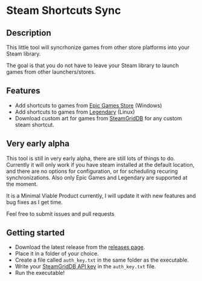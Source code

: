 # Steam Shortcuts Sync

## Description

This little tool will syncrhonize games from other store platforms into your Steam library.

The goal is that you do not have to leave your Steam library to launch games from other launchers/stores.

## Features

* Add shortcuts to games from [Epic Games Store](https://www.epicgames.com/) (Windows)
* Add shortcuts to games from [Legendary](https://github.com/derrod/legendary) (Linux)
* Download custom art for games from [SteamGridDB](https://www.steamgriddb.com/) for any custom steam shortcut.

## Very early alpha

This tool is still in very early alpha, there are still lots of things to do.
Currently it will only work if you have steam installed at the default location, and there are no options for configuration, or for scheduling recuring synchronizations.
Also only Epic Games and Legendary are supported at the moment.

It is a Minimal Viable Product currently, I will update it with new features and bug fixes as I get time.

Feel free to submit issues and pull requests

## Getting started

* Download the latest release from the [releases page](https://github.com/PhilipK/steam_shortcuts_sync/releases).
* Place it in a folder of your choice.
* Create a file called `auth_key.txt` in the same folder as the executable.
* Write your [SteamGridDB API key](https://www.steamgriddb.com/profile/preferences/api) in the `auth_key.txt` file.
* Run the executable!